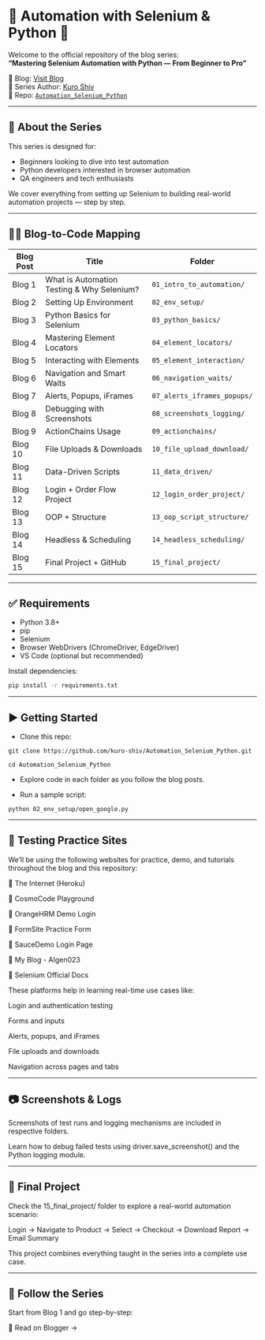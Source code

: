 # 🧪 Automation with Selenium & Python 🚀

Welcome to the official repository of the blog series:  
**“Mastering Selenium Automation with Python — From Beginner to Pro”**

🔗 Blog: [Visit Blog](https://aigen023.blogspot.com/)  
📘 Series Author: [Kuro Shiv](https://www.youtube.com/@kuro_ank023)  
📂 Repo: [`Automation_Selenium_Python`](https://github.com/kuro-shiv/Automation_Selenium_Python)

---

## 📌 About the Series

This series is designed for:

- Beginners looking to dive into test automation  
- Python developers interested in browser automation  
- QA engineers and tech enthusiasts  

We cover everything from setting up Selenium to building real-world automation projects — step by step.

---

## 🧑‍💻 Blog-to-Code Mapping

| Blog Post | Title | Folder |
|----------|-------|--------|
| Blog 1 | What is Automation Testing & Why Selenium? | `01_intro_to_automation/` |
| Blog 2 | Setting Up Environment | `02_env_setup/` |
| Blog 3 | Python Basics for Selenium | `03_python_basics/` |
| Blog 4 | Mastering Element Locators | `04_element_locators/` |
| Blog 5 | Interacting with Elements | `05_element_interaction/` |
| Blog 6 | Navigation and Smart Waits | `06_navigation_waits/` |
| Blog 7 | Alerts, Popups, iFrames | `07_alerts_iframes_popups/` |
| Blog 8 | Debugging with Screenshots | `08_screenshots_logging/` |
| Blog 9 | ActionChains Usage | `09_actionchains/` |
| Blog 10 | File Uploads & Downloads | `10_file_upload_download/` |
| Blog 11 | Data-Driven Scripts | `11_data_driven/` |
| Blog 12 | Login + Order Flow Project | `12_login_order_project/` |
| Blog 13 | OOP + Structure | `13_oop_script_structure/` |
| Blog 14 | Headless & Scheduling | `14_headless_scheduling/` |
| Blog 15 | Final Project + GitHub | `15_final_project/` |

---

## ✅ Requirements

- Python 3.8+
- pip
- Selenium
- Browser WebDrivers (ChromeDriver, EdgeDriver)
- VS Code (optional but recommended)

Install dependencies:
```bash
pip install -r requirements.txt
```
---

## ▶️ Getting Started

- Clone this repo:

```git clone https://github.com/kuro-shiv/Automation_Selenium_Python.git```

```cd Automation_Selenium_Python```

- Explore code in each folder as you follow the blog posts.

- Run a sample script:
  
```python 02_env_setup/open_google.py```

---

## 🧪 Testing Practice Sites
We’ll be using the following websites for practice, demo, and tutorials throughout the blog and this repository:

🔹 The Internet (Heroku)

🔹 CosmoCode Playground

🔹 OrangeHRM Demo Login

🔹 FormSite Practice Form

🔹 SauceDemo Login Page

🔹 My Blog - AIgen023

🔹 Selenium Official Docs

These platforms help in learning real-time use cases like:

Login and authentication testing

Forms and inputs

Alerts, popups, and iFrames

File uploads and downloads

Navigation across pages and tabs

---

## 📷 Screenshots & Logs
Screenshots of test runs and logging mechanisms are included in respective folders.

Learn how to debug failed tests using driver.save_screenshot() and the Python logging module.

---

## 🏁 Final Project
Check the 15_final_project/ folder to explore a real-world automation scenario:

Login → Navigate to Product → Select → Checkout → Download Report → Email Summary

This project combines everything taught in the series into a complete use case.

---

## 📘 Follow the Series
Start from Blog 1 and go step-by-step:

🔗 Read on Blogger →
